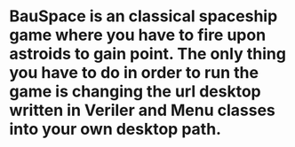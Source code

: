 # BauSpace is an classical spaceship game where you have to fire upon astroids to gain point. The only thing you have to do in order to run the game is changing the url desktop written in Veriler and Menu classes into your own desktop path.

